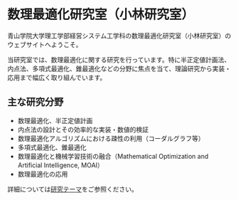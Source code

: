 # 数理最適化研究室（小林研究室）

青山学院大学理工学部経営システム工学科の数理最適化研究室（小林研究室）のウェブサイトへようこそ。

当研究室では、数理最適化に関する研究を行っています。特に半正定値計画法、内点法、多項式最適化、錐最適化などの分野に焦点を当て、理論研究から実装・応用まで幅広く取り組んでいます。

## 主な研究分野
- 数理最適化、半正定値計画
- 内点法の設計とその効率的な実装・数値的検証
- 数理最適化アルゴリズムにおける疎性の利用（コーダルグラフ等）
- 多項式最適化、錐最適化
- 数理最適化と機械学習技術の融合（Mathematical Optimization and Artificial Intelligence, MOAI）
- 数理最適化の応用

詳細については[研究テーマ](research.md)をご参照ください。
